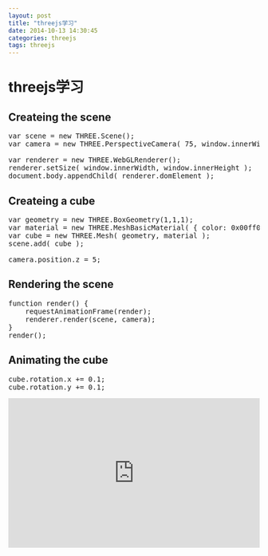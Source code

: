 ```yaml
---
layout: post
title: "threejs学习"
date: 2014-10-13 14:30:45
categories: threejs
tags: threejs
---
```


# threejs学习 #

## Createing the scene ##

<pre class="prettyprint linenums Lang-javascript">
var scene = new THREE.Scene();
var camera = new THREE.PerspectiveCamera( 75, window.innerWidth / window.innerHeight, 0.1, 1000 );

var renderer = new THREE.WebGLRenderer();
renderer.setSize( window.innerWidth, window.innerHeight );
document.body.appendChild( renderer.domElement );
</pre>

## Createing a cube ##

<pre class="prettyprint linenums Lang-javascript">
var geometry = new THREE.BoxGeometry(1,1,1);
var material = new THREE.MeshBasicMaterial( { color: 0x00ff00 } );
var cube = new THREE.Mesh( geometry, material );
scene.add( cube );

camera.position.z = 5;
</pre>

## Rendering the scene ##

<pre class="prettyprint linenums Lang-javascript">
function render() {
    requestAnimationFrame(render);
    renderer.render(scene, camera);
}
render();
</pre>

## Animating the cube ##


<pre class="prettyprint linenums Lang-javascript">
cube.rotation.x += 0.1;
cube.rotation.y += 0.1;
</pre>

<iframe width="100%" height="300" src="http://jsfiddle.net/wbb123yu/Lr9eh7dh/embedded/result,js" allowfullscreen="allowfullscreen" frameborder="0"></iframe>
